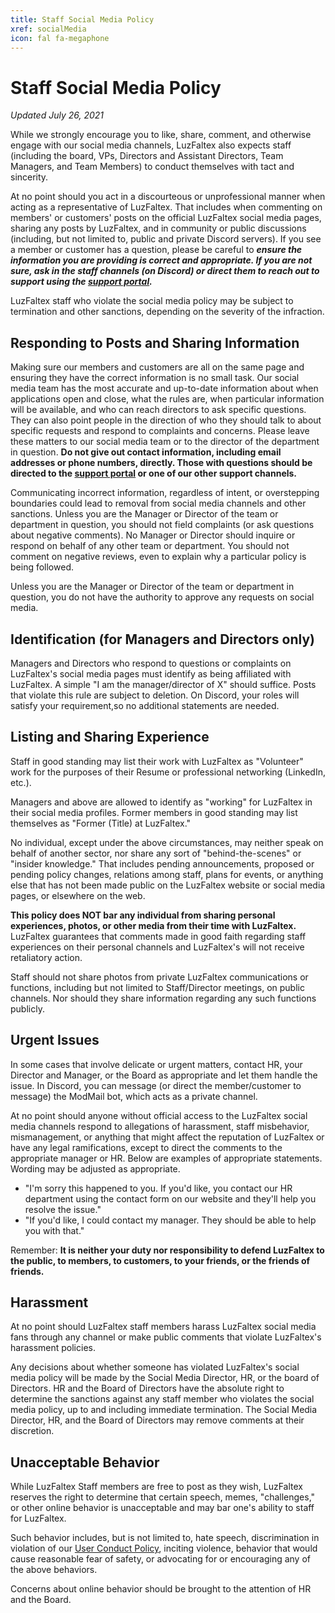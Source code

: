 ```yaml
---
title: Staff Social Media Policy
xref: socialMedia
icon: fal fa-megaphone
---
```

# Staff Social Media Policy

*Updated July 26, 2021*

While we strongly encourage you to like, share, comment, and otherwise engage with our social media channels, LuzFaltex also expects staff (including the board, VPs, Directors and Assistant Directors, Team Managers, and Team Members) to conduct themselves with tact and sincerity.

At no point should you act in a discourteous or unprofessional manner when acting as a representative of LuzFaltex. That includes when commenting on members' or customers' posts on the official LuzFaltex social media pages, sharing any posts by LuzFaltex, and in community or public discussions (including, but not limited to, public and private Discord servers). If you see a member or customer has a question, please be careful to ***ensure the information you are providing is correct and appropriate. If you are not sure, ask in the staff channels (on Discord) or direct them to reach out to support using the [support portal](xref:contact-support).***

LuzFaltex staff who violate the social media policy may be subject to termination and other sanctions, depending on the severity of the infraction.

## Responding to Posts and Sharing Information

Making sure our members and customers are all on the same page and ensuring they have the correct information is no small task. Our social media team has the most accurate and up-to-date information about when applications open and close, what the rules are, when particular information will be available, and who can reach directors to ask specific questions. They can also point people in the direction of who they should talk to about specific requests and respond to complaints and concerns. Please leave these matters to our social media team or to the director of the department in question. **Do not give out contact information, including email addresses or phone numbers, directly. Those with questions should be directed to the [support portal](xref:contact-support) or one of our other support channels.**

Communicating incorrect information, regardless of intent, or overstepping boundaries could lead to removal from social media channels and other sanctions. Unless you are the Manager or Director of the team or department in question, you should not field complaints (or ask questions about negative comments). No Manager or Director should inquire or respond on behalf of any other team or department. You should not comment on negative reviews, even to explain why a particular policy is being followed.

Unless you are the Manager or Director of the team or department in question, you do not have the authority to approve any requests on social media.

## Identification (for Managers and Directors only)

Managers and Directors who respond to questions or complaints on LuzFaltex's social media pages must identify as being affiliated with LuzFaltex. A simple "I am the manager/director of X" should suffice. Posts that violate this rule are subject to deletion. On Discord, your roles will satisfy your requirement,so no additional statements are needed.

## Listing and Sharing Experience

Staff in good standing may list their work with LuzFaltex as "Volunteer" work for the purposes of their Resume or professional networking (LinkedIn, etc.).

Managers and above are allowed to identify as "working" for LuzFaltex in their social media profiles. Former members in good standing may list themselves as "Former (Title) at LuzFaltex."

No individual, except under the above circumstances, may neither speak on behalf of another sector, nor share any sort of "behind-the-scenes" or "insider knowledge." That includes pending announcements, proposed or pending policy changes, relations among staff, plans for events, or anything else that has not been made public on the LuzFaltex website or social media pages, or elsewhere on the web.

**This policy does NOT bar any individual from sharing personal experiences, photos, or other media from their time with LuzFaltex.** LuzFaltex guarantees that comments made in good faith regarding staff experiences on their personal channels and LuzFaltex's will not receive retaliatory action.

Staff should not share photos from private LuzFaltex communications or functions, including but not limited to Staff/Director meetings, on public channels. Nor should they share information regarding any such functions publicly.

## Urgent Issues

In some cases that involve delicate or urgent matters, contact HR, your Director and Manager, or the Board as appropriate and let them handle the issue. In Discord, you can message (or direct the member/customer to message) the ModMail bot, which acts as a private channel.

At no point should anyone without official access to the LuzFaltex social media channels respond to allegations of harassment, staff misbehavior, mismanagement, or anything that might affect the reputation of LuzFaltex or have any legal ramifications, except to direct the comments to the appropriate manager or HR. Below are examples of appropriate statements. Wording may be adjusted as appropriate.

* "I'm sorry this happened to you. If you'd like, you contact our HR department using the contact form on our website and they'll help you resolve the issue."
* "If you'd like, I could contact my manager. They should be able to help you with that."

Remember: **It is neither your duty nor responsibility to defend LuzFaltex to the public, to members, to customers, to your friends, or the friends of friends.**

## Harassment

At no point should LuzFaltex staff members harass LuzFaltex social media fans through any channel or make public comments that violate LuzFaltex's harassment policies.

Any decisions about whether someone has violated LuzFaltex's social media policy will be made by the Social Media Director, HR, or the board of Directors. HR and the Board of Directors have the absolute right to determine the sanctions against any staff member who violates the social media policy, up to and including immediate termination. The Social Media Director, HR, and the Board of Directors may remove comments at their discretion.

## Unacceptable Behavior

While LuzFaltex Staff members are free to post as they wish, LuzFaltex reserves the right to determine that certain speech, memes, "challenges," or other online behavior is unacceptable and may bar one's ability to staff for LuzFaltex.

Such behavior includes, but is not limited to, hate speech, discrimination in violation of our [User Conduct Policy](xref:code-of-conduct), inciting violence, behavior that would cause reasonable fear of safety, or advocating for or encouraging any of the above behaviors.

Concerns about online behavior should be brought to the attention of HR and the Board.